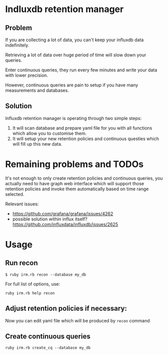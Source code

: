 # Indluxdb retention manager

## Problem

If you are collecting a lot of data, you can't keep your influxdb data indefinitely.

Retrieving a lot of data over huge period of time will slow down your queries.

Enter continuous queries, they run every few minutes and write your data with lower precision.

However, continuous queries are pain to setup if you have many measurements and databases.

## Solution

Influxdb retention manager is operating through two simple steps:

1. It will scan database and prepare yaml file for you with all functions which allow you to customise them.
2. It will setup your new retention policies and continuous questies which will fill up this new data.


# Remaining problems and TODOs

It's not enough to only create retention policies and continuous queries, you actually need to have graph web interface which will support those retention policies and invoke them automatically based on time range selected.

Relevant issues:
* https://github.com/grafana/grafana/issues/4262
* possible solution within influx itself? https://github.com/influxdata/influxdb/issues/2625

# Usage

## Run recon

```
$ ruby irm.rb recon --database my_db
```

For full list of options, use:

```
ruby irm.rb help recon
```

## Adjust retention policies if necessary:

Now you can edit yaml file which will be produced by ```recon``` command

## Create continuous queries

```ruby irm.rb create_cq --database my_db```